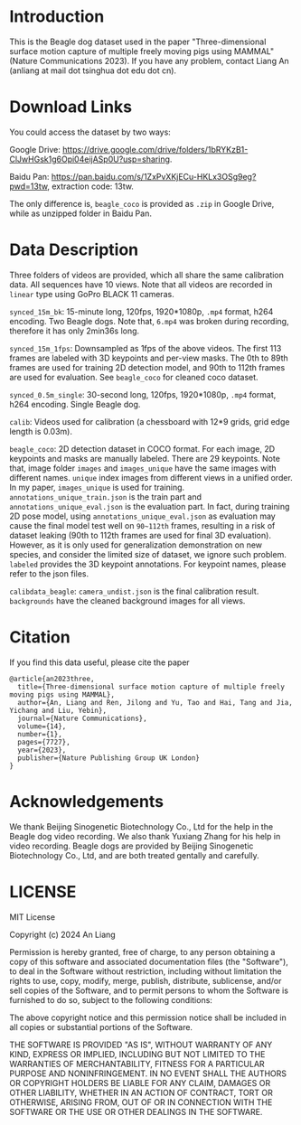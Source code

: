 # Introduction
This is the Beagle dog dataset used in the paper "Three-dimensional surface motion capture of multiple freely moving pigs using MAMMAL" (Nature Communications 2023). 
If you have any problem, contact Liang An (anliang at mail dot tsinghua dot edu dot cn). 

# Download Links 
You could access the dataset by two ways: 

Google Drive: https://drive.google.com/drive/folders/1bRYKzB1-ClJwHGsk1g6Opi04eijASp0U?usp=sharing. 

Baidu Pan: https://pan.baidu.com/s/1ZxPvXKjECu-HKLx3OSg9eg?pwd=13tw, extraction code: 13tw. 

The only difference is, `beagle_coco` is provided as `.zip` in Google Drive, while as unzipped folder in Baidu Pan.

# Data Description
Three folders of videos are provided, which all share the same calibration data. All sequences have 10 views. Note that all videos are recorded in `linear` type using GoPro BLACK 11 cameras. 

`synced_15m_bk`: 15-minute long, 120fps, 1920*1080p, `.mp4` format, h264 encoding. Two Beagle dogs. Note that, `6.mp4` was broken during recording, therefore it has only 2min36s long. 

`synced_15m_1fps`: Downsampled as 1fps of the above videos. The first 113 frames are labeled with 3D keypoints and per-view masks. The 0th to 89th frames are used for training 2D detection model, and 90th to 112th frames are used for evaluation. See `beagle_coco` for cleaned coco dataset. 

`synced_0.5m_single`: 30-second long, 120fps, 1920*1080p, `.mp4` format, h264 encoding. Single Beagle dog. 

`calib`: Videos used for calibration (a chessboard with 12*9 grids, grid edge length is 0.03m). 

`beagle_coco`: 2D detection dataset in COCO format. For each image, 2D keypoints and masks are manually labeled. There are 29 keypoints. Note that, image folder `images` and `images_unique` have the same images with different names. `unique` index images from different views in a unified order. In my paper, `images_unique` is used for training. `annotations_unique_train.json` is the train part and `annotations_unique_eval.json` is the evaluation part. In fact, during training 2D pose model, using `annotations_unique_eval.json` as evaluation may cause the final model test well on `90~112th` frames, resulting in a risk of dataset leaking (90th to 112th frames are used for final 3D evaluation). However, as it is only used for generalization demonstration on new species, and consider the limited size of dataset, we ignore such problem. `labeled` provides the 3D keypoint annotations. For keypoint names, please refer to the json files. 

`calibdata_beagle`: `camera_undist.json` is the final calibration result. `backgrounds` have the cleaned background images for all views. 

# Citation
If you find this data useful, please cite the paper 
```
@article{an2023three,
  title={Three-dimensional surface motion capture of multiple freely moving pigs using MAMMAL},
  author={An, Liang and Ren, Jilong and Yu, Tao and Hai, Tang and Jia, Yichang and Liu, Yebin},
  journal={Nature Communications},
  volume={14},
  number={1},
  pages={7727},
  year={2023},
  publisher={Nature Publishing Group UK London}
}
```
# Acknowledgements 
We thank Beijing Sinogenetic Biotechnology Co., Ltd for the help in the Beagle dog video recording. We also thank Yuxiang Zhang for his help in video recording. Beagle dogs are provided by Beijing Sinogenetic Biotechnology Co., Ltd, and are both treated gentally and carefully.  

# LICENSE
MIT License

Copyright (c) 2024 An Liang

Permission is hereby granted, free of charge, to any person obtaining a copy
of this software and associated documentation files (the "Software"), to deal
in the Software without restriction, including without limitation the rights
to use, copy, modify, merge, publish, distribute, sublicense, and/or sell
copies of the Software, and to permit persons to whom the Software is
furnished to do so, subject to the following conditions:

The above copyright notice and this permission notice shall be included in all
copies or substantial portions of the Software.

THE SOFTWARE IS PROVIDED "AS IS", WITHOUT WARRANTY OF ANY KIND, EXPRESS OR
IMPLIED, INCLUDING BUT NOT LIMITED TO THE WARRANTIES OF MERCHANTABILITY,
FITNESS FOR A PARTICULAR PURPOSE AND NONINFRINGEMENT. IN NO EVENT SHALL THE
AUTHORS OR COPYRIGHT HOLDERS BE LIABLE FOR ANY CLAIM, DAMAGES OR OTHER
LIABILITY, WHETHER IN AN ACTION OF CONTRACT, TORT OR OTHERWISE, ARISING FROM,
OUT OF OR IN CONNECTION WITH THE SOFTWARE OR THE USE OR OTHER DEALINGS IN THE
SOFTWARE.
